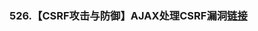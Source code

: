 ### 526.【CSRF攻击与防御】AJAX处理CSRF漏洞[链接](http://wangkaixiang.cn/python-flask/di-shi-liu-zhang-ff1a-csrf-gong-ji.html)

